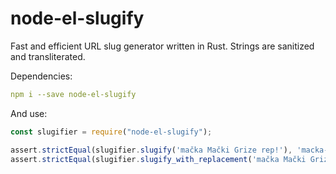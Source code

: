 # node-el-slugify

Fast and efficient URL slug generator written in Rust.
Strings are sanitized and transliterated.

Dependencies:

```yaml
npm i --save node-el-slugify
```

And use:
```javascript
const slugifier = require("node-el-slugify");

assert.strictEqual(slugifier.slugify('mačka Mački Grize rep!'), 'macka-macki-grize-rep')
assert.strictEqual(slugifier.slugify_with_replacement('mačka Mački Grize rep!', '_'), 'macka_macki_grize_rep')
```
